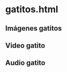 # gatitos.html
<!DOCTYPE html>
<html>
  <head>
    <meta charset="utf-8">
    <meta name="viewport" content="width=device-width">
    <title>gatitos</title>
    <link href="style.css" rel="stylesheet" type="text/css" />
  </head>
  <body>
    <h2>Imágenes gatitos</h2>
    <h2>Video gatito</h2>
    <h2>Audio gatito</h2>
  </body>
</html>
